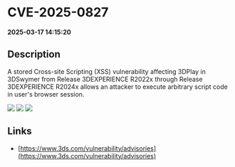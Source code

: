 # CVE-2025-0827

**2025-03-17 14:15:20**

## Description
A stored Cross-site Scripting (XSS) vulnerability affecting 3DPlay in 3DSwymer from Release 3DEXPERIENCE R2022x through Release 3DEXPERIENCE R2024x allows an attacker to execute arbitrary script code in user's browser session.

![](https://img.shields.io/static/v1?label=Score&message=8.7&color=red)
![](https://img.shields.io/static/v1?label=Severity&message=HIGH&color=red)
![](https://img.shields.io/static/v1?label=CWE&message=XSS&color=green)

## Links
- [https://www.3ds.com/vulnerability/advisories](https://www.3ds.com/vulnerability/advisories)
